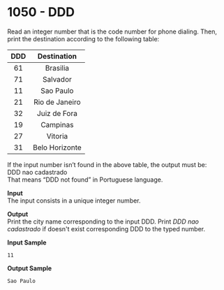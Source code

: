 # 1050 - DDD

Read an integer number that is the code number for phone dialing. Then, print the destination according to the following table:

| DDD   | Destination       |
|:-----:|:-----------------:|
| 61    | Brasilia          |
| 71    | Salvador          |
| 11    | Sao Paulo         |
| 21    | Rio de Janeiro    |
| 32    | Juiz de Fora      |
| 19    | Campinas          |
| 27    | Vitoria           |
| 31    | Belo Horizonte    |

If the input number isn’t found in the above table, the output must be:<br>
DDD nao cadastrado<br>
That means “DDD not found” in Portuguese language.<br>

**Input**<br>
The input consists in a unique integer number.

**Output**<br>
Print the city name corresponding to the input DDD. Print *DDD nao cadastrado* if doesn't exist corresponding DDD to the typed number.

**Input Sample**
```
11
```

**Output Sample**
```
Sao Paulo
```